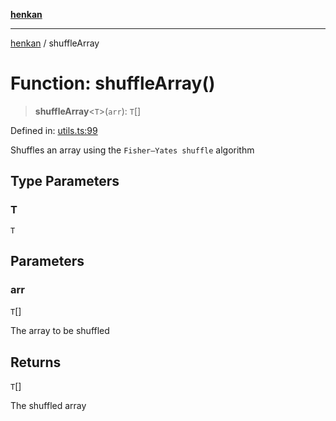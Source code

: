 [**henkan**](../README.md)

***

[henkan](../README.md) / shuffleArray

# Function: shuffleArray()

> **shuffleArray**\<`T`\>(`arr`): `T`[]

Defined in: [utils.ts:99](https://github.com/Ronokof/Henkan/blob/cdcdfbcc72ca03339cd98398efd7d5e82826d66f/src/utils.ts#L99)

Shuffles an array using the `Fisher–Yates shuffle` algorithm

## Type Parameters

### T

`T`

## Parameters

### arr

`T`[]

The array to be shuffled

## Returns

`T`[]

The shuffled array
